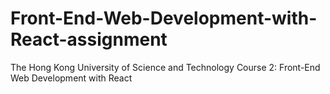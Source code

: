 # Front-End-Web-Development-with-React-assignment
The Hong Kong University of Science and Technology
Course 2: Front-End Web Development with React
